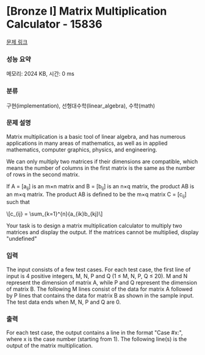 # [Bronze I] Matrix Multiplication Calculator - 15836 

[문제 링크](https://www.acmicpc.net/problem/15836) 

### 성능 요약

메모리: 2024 KB, 시간: 0 ms

### 분류

구현(implementation), 선형대수학(linear_algebra), 수학(math)

### 문제 설명

<p>Matrix multiplication is a basic tool of linear algebra, and has numerous applications in many areas of mathematics, as well as in applied mathematics, computer graphics, physics, and engineering.</p>

<p>We can only multiply two matrices if their dimensions are compatible, which means the number of columns in the first matrix is the same as the number of rows in the second matrix.</p>

<p>If A = [a<sub>ij</sub>] is an m×n matrix and B = [b<sub>ij</sub>] is an n×q matrix, the product AB is an m×q matrix. The product AB is defined to be the m×q matrix C = [c<sub>ij</sub>] such that</p>

<p>\[c_{ij} = \sum_{k=1}^{n}{a_{ik}b_{kj}\]</p>

<p>Your task is to design a matrix multiplication calculator to multiply two matrices and display the output. If the matrices cannot be multiplied, display "undefined"</p>

### 입력 

 <p>The input consists of a few test cases. For each test case, the first line of input is 4 positive integers, M, N, P and Q (1 ≤ M, N, P, Q ≤ 20). M and N represent the dimension of matrix A, while P and Q represent the dimension of matrix B. The following M lines consist of the data for matrix A followed by P lines that contains the data for matrix B as shown in the sample input. The test data ends when M, N, P and Q are 0.</p>

### 출력 

 <p>For each test case, the output contains a line in the format "Case #x:", where x is the case number (starting from 1). The following line(s) is the output of the matrix multiplication.</p>

